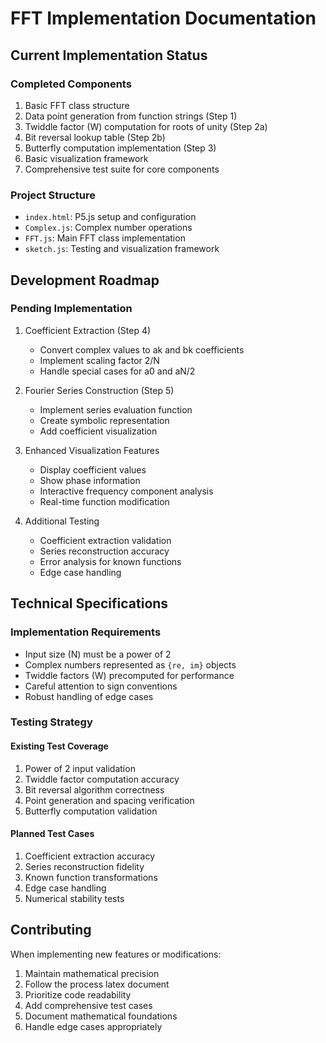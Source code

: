 # FFT Implementation Documentation

## Current Implementation Status

### Completed Components
1. Basic FFT class structure
2. Data point generation from function strings (Step 1)
3. Twiddle factor (W) computation for roots of unity (Step 2a)
4. Bit reversal lookup table (Step 2b)
5. Butterfly computation implementation (Step 3)
6. Basic visualization framework
7. Comprehensive test suite for core components

### Project Structure
- `index.html`: P5.js setup and configuration
- `Complex.js`: Complex number operations
- `FFT.js`: Main FFT class implementation
- `sketch.js`: Testing and visualization framework

## Development Roadmap

### Pending Implementation
1. Coefficient Extraction (Step 4)
   - Convert complex values to ak and bk coefficients
   - Implement scaling factor 2/N
   - Handle special cases for a0 and aN/2

2. Fourier Series Construction (Step 5)
   - Implement series evaluation function
   - Create symbolic representation
   - Add coefficient visualization

3. Enhanced Visualization Features
   - Display coefficient values
   - Show phase information
   - Interactive frequency component analysis
   - Real-time function modification

4. Additional Testing
   - Coefficient extraction validation
   - Series reconstruction accuracy
   - Error analysis for known functions
   - Edge case handling

## Technical Specifications

### Implementation Requirements
- Input size (N) must be a power of 2
- Complex numbers represented as `{re, im}` objects
- Twiddle factors (W) precomputed for performance
- Careful attention to sign conventions
- Robust handling of edge cases

### Testing Strategy

#### Existing Test Coverage
1. Power of 2 input validation
2. Twiddle factor computation accuracy
3. Bit reversal algorithm correctness
4. Point generation and spacing verification
5. Butterfly computation validation

#### Planned Test Cases
1. Coefficient extraction accuracy
2. Series reconstruction fidelity
3. Known function transformations
4. Edge case handling
5. Numerical stability tests

## Contributing
When implementing new features or modifications:
1. Maintain mathematical precision
2. Follow the process latex document
3. Prioritize code readability
4. Add comprehensive test cases
5. Document mathematical foundations
6. Handle edge cases appropriately